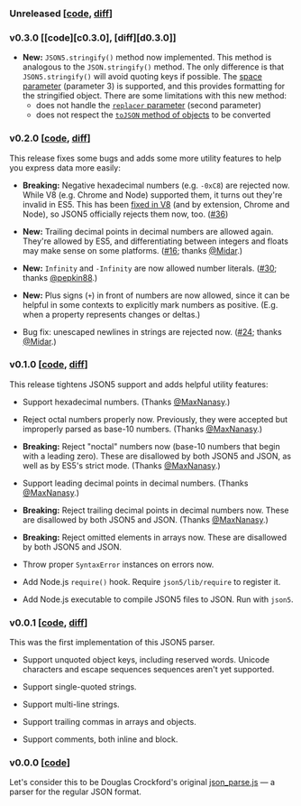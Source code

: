 ### Unreleased [[code][cNew], [diff][dNew]]

[cNew]: https://github.com/aseemk/json5/tree/develop
[dNew]: https://github.com/aseemk/json5/compare/master...develop

### v0.3.0 [[code][c0.3.0], [diff][d0.3.0]]

- **New:** `JSON5.stringify()` method now implemented.  This method
  is analogous to the `JSON.stringify()` method. The only difference 
  is that `JSON5.stringify()` will avoid quoting keys if possible.
  The [space parameter](https://developer.mozilla.org/en-US/docs/Web/JavaScript/Reference/Global_Objects/JSON/stringify?redirectlocale=en-US&redirectslug=JavaScript%2FReference%2FGlobal_Objects%2FJSON%2Fstringify#Parameters)
  (parameter 3) is supported, and this provides formatting for the stringified object.
  There are some limitations with this new method: 
    * does not handle the [`replacer` parameter](https://developer.mozilla.org/en-US/docs/Web/JavaScript/Reference/Global_Objects/JSON/stringify?redirectlocale=en-US&redirectslug=JavaScript%2FReference%2FGlobal_Objects%2FJSON%2Fstringify#Parameters)
    (second parameter)
    * does not respect the [`toJSON` method of objects](https://developer.mozilla.org/en-US/docs/Web/JavaScript/Reference/Global_Objects/JSON/stringify?redirectlocale=en-US&redirectslug=JavaScript%2FReference%2FGlobal_Objects%2FJSON%2Fstringify#toJSON_behavior)
    to be converted
		
[#36]: https://github.com/aseemk/json5/pull/35

### v0.2.0 [[code][c0.2.0], [diff][d0.2.0]]

[c0.2.0]: https://github.com/aseemk/json5/tree/v0.2.0
[d0.2.0]: https://github.com/aseemk/json5/compare/v0.1.0...v0.2.0

This release fixes some bugs and adds some more utility features to help you
express data more easily:

- **Breaking:** Negative hexadecimal numbers (e.g. `-0xC8`) are rejected now.
  While V8 (e.g. Chrome and Node) supported them, it turns out they're invalid
  in ES5. This has been [fixed in V8][v8-hex-fix] (and by extension, Chrome
  and Node), so JSON5 officially rejects them now, too. ([#36][])

[v8-hex-fix]: http://code.google.com/p/v8/issues/detail?id=2240
[#36]: https://github.com/aseemk/json5/issues/36

- **New:** Trailing decimal points in decimal numbers are allowed again.
  They're allowed by ES5, and differentiating between integers and floats may
  make sense on some platforms. ([#16][]; thanks [@Midar][].)

[#16]: https://github.com/aseemk/json5/issues/16

- **New:** `Infinity` and `-Infinity` are now allowed number literals.
  ([#30][]; thanks [@pepkin88][].)

[#30]: https://github.com/aseemk/json5/issues/30

- **New:** Plus signs (`+`) in front of numbers are now allowed, since it can
  be helpful in some contexts to explicitly mark numbers as positive.
  (E.g. when a property represents changes or deltas.)

- Bug fix: unescaped newlines in strings are rejected now. ([#24][]; thanks
  [@Midar][].)

[#24]: https://github.com/aseemk/json5/issues/24

### v0.1.0 [[code][c0.1.0], [diff][d0.1.0]]

[c0.1.0]: https://github.com/aseemk/json5/tree/v0.1.0
[d0.1.0]: https://github.com/aseemk/json5/compare/v0.0.1...v0.1.0

This release tightens JSON5 support and adds helpful utility features:

- Support hexadecimal numbers. (Thanks [@MaxNanasy][].)

- Reject octal numbers properly now. Previously, they were accepted but
  improperly parsed as base-10 numbers. (Thanks [@MaxNanasy][].)

- **Breaking:** Reject "noctal" numbers now (base-10 numbers that begin with a
  leading zero). These are disallowed by both JSON5 and JSON, as well as by
  ES5's strict mode. (Thanks [@MaxNanasy][].)

- Support leading decimal points in decimal numbers. (Thanks [@MaxNanasy][].)

- **Breaking:** Reject trailing decimal points in decimal numbers now. These
  are disallowed by both JSON5 and JSON. (Thanks [@MaxNanasy][].)

- **Breaking:** Reject omitted elements in arrays now. These are disallowed by
  both JSON5 and JSON.

- Throw proper `SyntaxError` instances on errors now.

- Add Node.js `require()` hook. Require `json5/lib/require` to register it.

- Add Node.js executable to compile JSON5 files to JSON. Run with `json5`.

### v0.0.1 [[code][c0.0.1], [diff][d0.0.1]]

[c0.0.1]: https://github.com/aseemk/json5/tree/v0.0.1
[d0.0.1]: https://github.com/aseemk/json5/compare/v0.0.0...v0.0.1

This was the first implementation of this JSON5 parser.

- Support unquoted object keys, including reserved words. Unicode characters
  and escape sequences sequences aren't yet supported.

- Support single-quoted strings.

- Support multi-line strings.

- Support trailing commas in arrays and objects.

- Support comments, both inline and block.

### v0.0.0 [[code](https://github.com/aseemk/json5/tree/v0.0.0)]

Let's consider this to be Douglas Crockford's original [json_parse.js][] — a
parser for the regular JSON format.

[json_parse.js]: https://github.com/douglascrockford/JSON-js/blob/master/json_parse.js

[@MaxNanasy]: https://github.com/MaxNanasy
[@Midar]: https://github.com/Midar
[@pepkin88]: https://github.com/pepkin88
